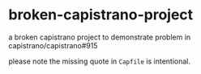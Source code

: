 broken-capistrano-project
=========================

a broken capistrano project to demonstrate problem in capistrano/capistrano#915

please note the missing quote in `Capfile` is intentional.

